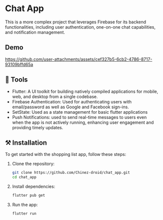 # Chat App
This is a more complex project that leverages Firebase for its backend functionalities, including user authentication, one-on-one chat capabilities, and notification management.

## Demo
https://github.com/user-attachments/assets/cef327b5-6cb2-4786-8717-93109bffd65a

## 🔨 Tools
- Flutter: A UI toolkit for building natively compiled applications for mobile, web, and desktop from a single codebase.
- Firebase Authentication: Used for authenticating users with email/password as well as Google and Facebook sign-ins.
- SetState: Used as a state management for basic flutter applications
- Push Notifications: used to send real-time messages to users even when the app is not actively running, enhancing user engagement and providing timely updates.

## ⚒️ Installation
To get started with the shopping list app, follow these steps:
1. Clone the repository:
   ```bash
   git clone https://github.com/Chinez-droid/chat_app.git
   cd chat_app
2. Install dependencies:
   ```bash
   flutter pub get
3. Run the app:
   ```bash
   flutter run
